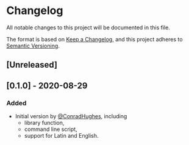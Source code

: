 # Changelog
All notable changes to this project will be documented in this file.

The format is based on [Keep a Changelog](https://keepachangelog.com/en/1.0.0/),
and this project adheres to [Semantic Versioning](https://semver.org/spec/v2.0.0.html).

## [Unreleased]

## [0.1.0] - 2020-08-29
### Added
- Initial version by [@ConradHughes](https://github.com/ConradHughes), including
  - library function,
  - command line script,
  - support for Latin and English.
